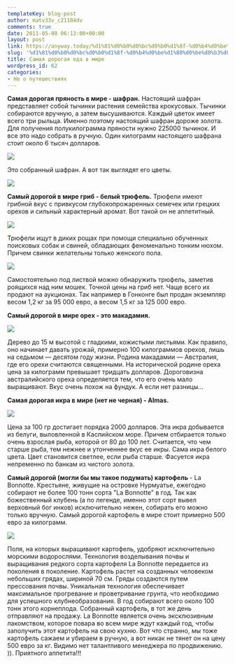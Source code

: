```yaml
---
templateKey: blog-post
author: matv33v_c21184dv
comments: true
date: 2011-05-08 06:13:00+00:00
layout: post
link: https://anyway.today/%d1%81%d0%b0%d0%bc%d0%b0%d1%8f-%d0%b4%d0%be%d1%80%d0%be%d0%b3%d0%b0%d1%8f-%d0%b5%d0%b4%d0%b0-%d0%b2-%d0%bc%d0%b8%d1%80%d0%b5/
slug: '%d1%81%d0%b0%d0%bc%d0%b0%d1%8f-%d0%b4%d0%be%d1%80%d0%be%d0%b3%d0%b0%d1%8f-%d0%b5%d0%b4%d0%b0-%d0%b2-%d0%bc%d0%b8%d1%80%d0%b5'
title: Самая дорогая еда в мире
wordpress_id: 62
categories:
- Не о путешествиях
---
```


**Самая дорогая пряность в мире - шафран.**
Настоящий шафран представляет собой тычинки растения семейства крокусовых. Тычинки собираются вручную, а затем высушиваются. Каждый цветок имеет всего три рыльца. Именно поэтому настоящий шафран дороже золота. Для получения полукилограмма пряности нужно 225000 тычинок. И все это надо собрать в ручную. Один килограмм настоящего шафрана стоит около 6 тысяч долларов.


[![](https://anyway.today/wp-content/uploads/2011/05/25D1-2588-25D0-25B0-25D1-2584-25D1-2580-25D0-25B0-25D0-25BD1.jpg)](https://anyway.today/wp-content/uploads/2011/05/25D1-2588-25D0-25B0-25D1-2584-25D1-2580-25D0-25B0-25D0-25BD1.jpg)


Это собранный шафран. А вот так выглядят его цветы.


[![](https://anyway.today/wp-content/uploads/2011/05/25D1-2588-25D0-25B0-25D1-2584-25D1-2580-25D0-25B0-25D0-25BD2-225x300.jpg)](https://anyway.today/wp-content/uploads/2011/05/25D1-2588-25D0-25B0-25D1-2584-25D1-2580-25D0-25B0-25D0-25BD2.jpg)


**Самый дорогой в мире гриб - белый трюфель.**
Трюфели имеют грибной вкус с привкусом глубокопрожаренных семечек или грецких орехов и сильный характерный аромат. Вот такой он не аппетитный.


[![](https://anyway.today/wp-content/uploads/2011/05/Truffle_washed_and_cutted-300x241-300x241.jpg)](https://anyway.today/wp-content/uploads/2011/05/Truffle_washed_and_cutted-300x241.jpg)


Трюфели ищут в диких рощах при помощи специально обученных поисковых собак и свиней, обладающих феноменально тонким нюхом. Причем свинки желательны только женского пола.


[![](https://anyway.today/wp-content/uploads/2011/05/25D1-2581-25D0-25B2-25D0-25B8-25D0-25BD-25D0-25BA-25D0-25B0-225x300.jpg)](https://anyway.today/wp-content/uploads/2011/05/25D1-2581-25D0-25B2-25D0-25B8-25D0-25BD-25D0-25BA-25D0-25B0.jpg)


Самостоятельно под листвой можно обнаружить трюфель, заметив роящихся над ним мошек. Точной цены на гриб нет. Чаще всего их продают на аукционах. Так например в Гонконге был продан экземпляр весом 1,2 кг за 95 000 евро, а весом 1,5 кг за 125 000 евро.

**Самый дорогой в мире орех - это макадамия.**


[![](https://anyway.today/wp-content/uploads/2011/05/25D0-25BC-25D0-25B0-25D0-25BA-25D0-25B0-25D0-25B4-25D0-25B0-25D0-25BC-25D0-25B8-25D1-258F.jpg)](https://anyway.today/wp-content/uploads/2011/05/25D0-25BC-25D0-25B0-25D0-25BA-25D0-25B0-25D0-25B4-25D0-25B0-25D0-25BC-25D0-25B8-25D1-258F.jpg)


Дерево до 15 м высотой с гладкими, кожистыми листьями. Как правило, оно начинает давать урожай, примерно 100 килограммов орехов, лишь на седьмом — десятом году жизни. Родина макадамии — Австралия, где его орехи считаются священными. На исторической родине ореха цена за килограмм превышает тридцать долларов. Дороговизна австралийского ореха определяется тем, что его очень мало выращивают. Вкус очень похож на фундук. А если нет разницы...

**Самая дорогая икра в мире (нет не черная) - Almas.**


[![](https://anyway.today/wp-content/uploads/2011/05/25D0-25B8-25D0-25BA-25D1-2580-25D0-25B0-300x181.jpg)](https://anyway.today/wp-content/uploads/2011/05/25D0-25B8-25D0-25BA-25D1-2580-25D0-25B0.jpg)


Цена за 100 гр достигает порядка 2000 долларов. Эта икра добывается из белуги, выловленной в Каспийском море. Причем отбирается только очень взрослая рыба, которой от 80 до 100 лет. Считается, что чем старше рыба, тем нежнее и утонченнее вкус ее икры. Сама икра белого цвета. Цвет становится светлее, если рыба старше. Фасуется икра непременно по банкам из чистого золота.

**Самый дорогой (могли бы мы такое подумать) картофель** - La Bonnotte. Крестьяне, живущие на островке Нурмуатье, ежегодно собирают не более 100 тонн сорта "La Bonnotte" в год. Так как божественный клубень (а по легенде, именно этот сорт вывел верховный бог инков) исключительно нежен, собирать его можно только вручную. Самый дорогой картофель в мире стоит примерно 500 евро за килограмм.


[![](https://anyway.today/wp-content/uploads/2011/05/25D0-25BA-25D0-25B0-25D1-2580-25D1-2582-25D0-25BE-25D1-2584-25D0-25B5-25D0-25BB-25D1-258C-300x192.jpg)](https://anyway.today/wp-content/uploads/2011/05/25D0-25BA-25D0-25B0-25D1-2580-25D1-2582-25D0-25BE-25D1-2584-25D0-25B5-25D0-25BB-25D1-258C.jpg)


Поля, на которых выращивают картофель, удобряют исключительно морскими водорослями. Технология возделывания почвы и выращивания редкого сорта картофеля La Bonnotte передается из поколения в поколение. Картофель растет на созданных человеком небольших грядах, шириной 70 см. Гряды создаются путем прессования почвы. Уникальная технология обеспечивает максимальное прогревание и проветривание грунта, что необходимо для успешного клубнеобразования. В год собирают всего около 100 тонн этого корнеплода. Собранный картофель, в тот же день отправляют на продажу. La Bonnotte является очень эксклюзивным лакомством, которое повара во всем мире ждут каждый год, чтобы заполучить этот картофель на свою кухню. Вот что странно, мы тоже картофель сажаем и убираем в ручную, а вот никак не тянет он на цену 500 евро за кг. Видимо нет талантливого менеджера по продвижению. )).
Приятного аппетита!!!
